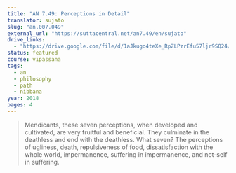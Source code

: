 ```yaml
---
title: "AN 7.49: Perceptions in Detail"
translator: sujato
slug: "an.007.049"
external_url: "https://suttacentral.net/an7.49/en/sujato"
drive_links:
  - "https://drive.google.com/file/d/1aJkugo4teXe_RpZLPzrEfu57ljr9SQ24/view?usp=drivesdk"
status: featured
course: vipassana
tags:
  - an
  - philosophy
  - path
  - nibbana
year: 2018
pages: 4
---
```


> Mendicants, these seven perceptions, when developed and cultivated, are very fruitful and beneficial. They culminate in the deathless and end with the deathless. What seven? The perceptions of ugliness, death, repulsiveness of food, dissatisfaction with the whole world, impermanence, suffering in impermanence, and not-self in suffering.
